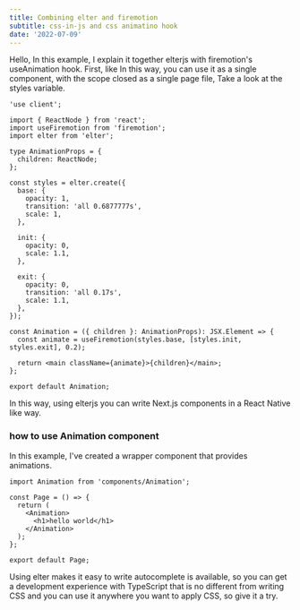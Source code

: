 ```yaml
---
title: Combining elter and firemotion
subtitle: css-in-js and css animatino hook
date: '2022-07-09'
---
```


Hello, In this example, I explain it together elterjs with firemotion's useAnimation hook.
First, like In this way, you can use it as a single component, with the scope closed as a single page file, Take a look at the styles variable.

```tsx title="Animation.tsx"
'use client';

import { ReactNode } from 'react';
import useFiremotion from 'firemotion';
import elter from 'elter';

type AnimationProps = {
  children: ReactNode;
};

const styles = elter.create({
  base: {
    opacity: 1,
    transition: 'all 0.6877777s',
    scale: 1,
  },

  init: {
    opacity: 0,
    scale: 1.1,
  },

  exit: {
    opacity: 0,
    transition: 'all 0.17s',
    scale: 1.1,
  },
});

const Animation = ({ children }: AnimationProps): JSX.Element => {
  const animate = useFiremotion(styles.base, [styles.init, styles.exit], 0.2);

  return <main className={animate}>{children}</main>;
};

export default Animation;
```

In this way, using elterjs you can write Next.js components in a React Native like way.

### how to use Animation component

In this example, I've created a wrapper component that provides animations.

```tsx
import Animation from 'components/Animation';

const Page = () => {
  return (
    <Animation>
      <h1>hello world</h1>
    </Animation>
  );
};

export default Page;
```

Using elter makes it easy to write autocomplete is available, so you can get a development experience with TypeScript that is no different from writing CSS and you can use it anywhere you want to apply CSS, so give it a try.
